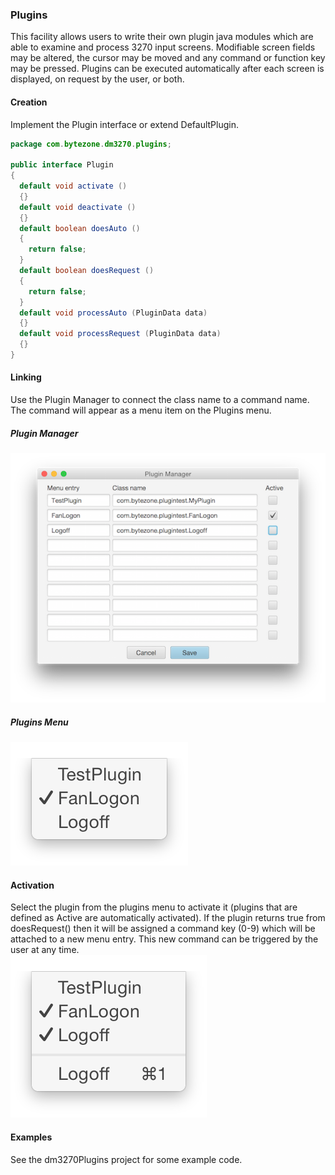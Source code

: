 ### Plugins
This facility allows users to write their own plugin java modules which are able to examine and process 3270 input screens.  Modifiable screen fields may be altered, the cursor may be moved and any command or function key may be pressed. Plugins can be executed automatically after each screen is displayed, on request by the user, or both.
#### Creation
Implement the Plugin interface or extend DefaultPlugin.
```java
package com.bytezone.dm3270.plugins;

public interface Plugin
{
  default void activate ()
  {}
  default void deactivate ()
  {}
  default boolean doesAuto ()
  {
    return false;
  }
  default boolean doesRequest ()
  {
    return false;
  }
  default void processAuto (PluginData data)
  {}
  default void processRequest (PluginData data)
  {}
}
```
#### Linking
Use the Plugin Manager to connect the class name to a command name. The command will appear as a menu item on the Plugins menu.
##### Plugin Manager
![Plugins](plugins.png?raw=true "plugin list")
##### Plugins Menu
![Plugins](pluginmenu.png?raw=true "plugins menu")
#### Activation
Select the plugin from the plugins menu to activate it (plugins that are defined as Active are automatically activated). If the plugin returns true from doesRequest() then it will be assigned a command key (0-9) which will be attached to a new menu entry. This new command can be triggered by the user at any time.  
![Plugins](plugin2menu.png?raw=true "plugins menu")
#### Examples
See the dm3270Plugins project for some example code.
